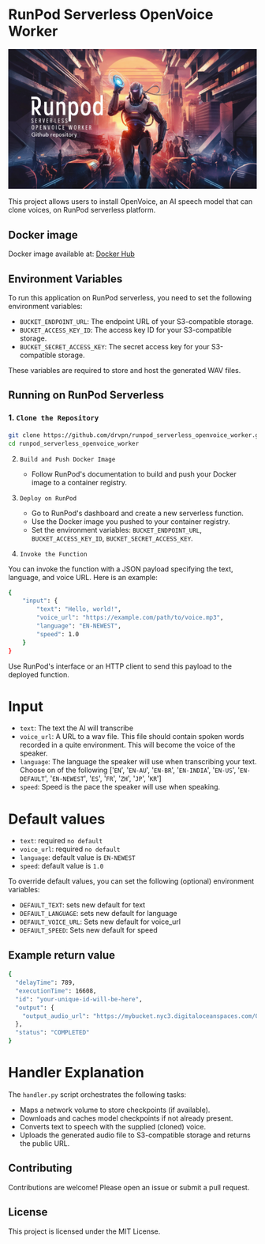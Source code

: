 # RunPod Serverless OpenVoice Worker

![Banner](resources/Banner.png)

This project allows users to install OpenVoice, an AI speech model that can clone voices, on RunPod serverless platform.

## Docker image

Docker image available at: [Docker Hub](https://hub.docker.com/repository/docker/drvpn/runpod_serverless_openvoice_worker)


## Environment Variables

To run this application on RunPod serverless, you need to set the following environment variables:

- `BUCKET_ENDPOINT_URL`: The endpoint URL of your S3-compatible storage.
- `BUCKET_ACCESS_KEY_ID`: The access key ID for your S3-compatible storage.
- `BUCKET_SECRET_ACCESS_KEY`: The secret access key for your S3-compatible storage.

These variables are required to store and host the generated WAV files.

## Running on RunPod Serverless

### 1. `Clone the Repository`

```sh
git clone https://github.com/drvpn/runpod_serverless_openvoice_worker.git
cd runpod_serverless_openvoice_worker
```

2. `Build and Push Docker Image`
   - Follow RunPod's documentation to build and push your Docker image to a container registry.

3. `Deploy on RunPod`
   - Go to RunPod's dashboard and create a new serverless function.
   - Use the Docker image you pushed to your container registry.
   - Set the environment variables: `BUCKET_ENDPOINT_URL`, `BUCKET_ACCESS_KEY_ID`, `BUCKET_SECRET_ACCESS_KEY`.

4. `Invoke the Function`

You can invoke the function with a JSON payload specifying the text, language, and voice URL. Here is an example:

```sh
{
    "input": {
        "text": "Hello, world!",
        "voice_url": "https://example.com/path/to/voice.mp3",
        "language": "EN-NEWEST",
        "speed": 1.0
    }
}
```

Use RunPod's interface or an HTTP client to send this payload to the deployed function.

# Input
- `text`: The text the AI will transcribe
- `voice_url`: A URL to a wav file. This file should contain spoken words recorded in a quite environment.  This will become the voice of the speaker.
- `language`: The language the speaker will use when transcribing your text. Choose on of the following ['`EN`', '`EN-AU`', '`EN-BR`', '`EN-INDIA`', '`EN-US`', '`EN-DEFAULT`', '`EN-NEWEST`', '`ES`', '`FR`', '`ZH`', '`JP`', '`KR`']
- `speed`: Speed is the pace the speaker will use when speaking.

# Default values

- `text`: required `no default`
- `voice_url`: required `no default`
- `language`: default value is `EN-NEWEST`
- `speed`: default value is `1.0`

To override default values, you can set the following (optional) environment variables:

- `DEFAULT_TEXT`: sets new default for text
- `DEFAULT_LANGUAGE`: sets new default for language
- `DEFAULT_VOICE_URL`: Sets new default for voice_url 
- `DEFAULT_SPEED`: Sets new default for speed

## Example return value
```sh
{
  "delayTime": 789,
  "executionTime": 16608,
  "id": "your-unique-id-will-be-here",
  "output": {
    "output_audio_url": "https://mybucket.nyc3.digitaloceanspaces.com/OpenVoice/OpenVoice_20240613_213640_i7bzrf_32f210.wav"
  },
  "status": "COMPLETED"
}
```

# Handler Explanation

The `handler.py` script orchestrates the following tasks:

- Maps a network volume to store checkpoints (if available).
- Downloads and caches model checkpoints if not already present.
- Converts text to speech with the supplied (cloned) voice.
- Uploads the generated audio file to S3-compatible storage and returns the public URL.

## Contributing

Contributions are welcome! Please open an issue or submit a pull request.

## License

This project is licensed under the MIT License.
